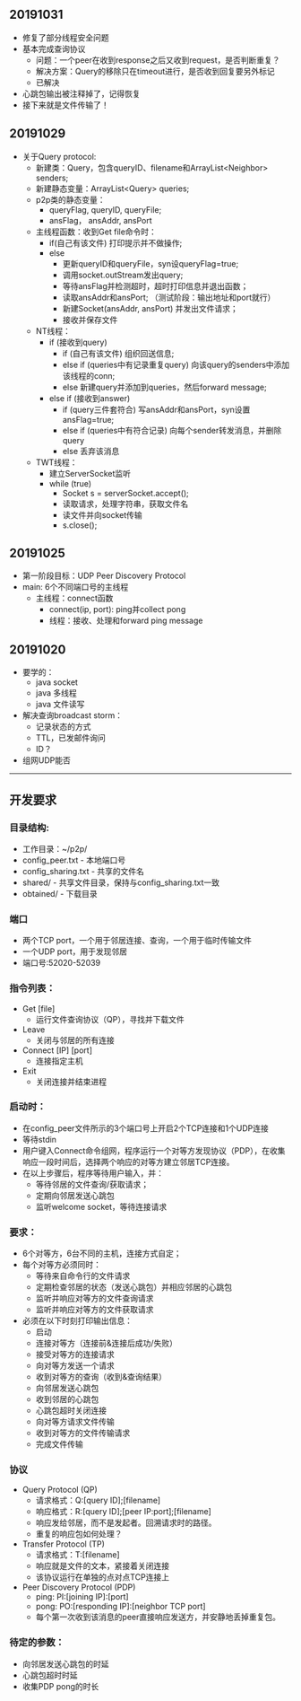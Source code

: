 ## 20191031
- 修复了部分线程安全问题
- 基本完成查询协议
  - 问题：一个peer在收到response之后又收到request，是否判断重复？
  - 解决方案：Query的移除只在timeout进行，是否收到回复要另外标记
  - 已解决
- 心跳包输出被注释掉了，记得恢复
- 接下来就是文件传输了！
## 20191029
- 关于Query protocol:
  - 新建类：Query，包含queryID、filename和ArrayList\<Neighbor\> senders;
  - 新建静态变量：ArrayList\<Query\> queries;
  - p2p类的静态变量：
    - queryFlag, queryID, queryFile;
    - ansFlag， ansAddr, ansPort
  - 主线程函数：收到Get file命令时：
    - if(自己有该文件) 打印提示并不做操作;
    - else 
      - 更新queryID和queryFile，syn设queryFlag=true;
      - 调用socket.outStream发出query;
      - 等待ansFlag并检测超时，超时打印信息并退出函数；
      - 读取ansAddr和ansPort; （测试阶段：输出地址和port就行）
      - 新建Socket(ansAddr, ansPort) 并发出文件请求；
      - 接收并保存文件
  - NT线程：
    - if (接收到query)
      - if (自己有该文件) 组织回送信息;
      - else if (queries中有记录重复query) 向该query的senders中添加该线程的conn;
      - else 新建query并添加到queries，然后forward message;
    - else if (接收到answer)
      - if (query三件套符合) 写ansAddr和ansPort，syn设置ansFlag=true;
      - else if (queries中有符合记录) 向每个sender转发消息，并删除query
      - else 丢弃该消息
  - TWT线程：
    - 建立ServerSocket监听
    - while (true)
      - Socket s = serverSocket.accept();
      - 读取请求，处理字符串，获取文件名
      - 读文件并向socket传输
      - s.close();

## 20191025
- 第一阶段目标：UDP Peer Discovery Protocol
- main: 6个不同端口号的主线程
  - 主线程：connect函数
    - connect(ip, port): ping并collect pong
    - 线程：接收、处理和forward ping message

## 20191020
- 要学的：
  - java socket
  - java 多线程
  - java 文件读写
- 解决查询broadcast storm：
  - 记录状态的方式
  - TTL，已发邮件询问
  - ID？
- 组网UDP能否

----------------------------------------------------------
## 开发要求
### 目录结构:
- 工作目录：~/p2p/
- config_peer.txt - 本地端口号
- config_sharing.txt - 共享的文件名  
- shared/ - 共享文件目录，保持与config_sharing.txt一致
- obtained/ - 下载目录

### 端口
- 两个TCP port，一个用于邻居连接、查询，一个用于临时传输文件
- 一个UDP port，用于发现邻居
- 端口号:52020-52039

### 指令列表：
- Get [file] 
  - 运行文件查询协议（QP），寻找并下载文件
- Leave 
  - 关闭与邻居的所有连接
- Connect [IP] [port] 
  - 连接指定主机
- Exit 
  - 关闭连接并结束进程

### 启动时：
- 在config_peer文件所示的3个端口号上开启2个TCP连接和1个UDP连接
- 等待stdin
- 用户键入Connect命令组网，程序运行一个对等方发现协议（PDP），在收集响应一段时间后，选择两个响应的对等方建立邻居TCP连接。
- 在以上步骤后，程序等待用户输入，并：
  - 等待邻居的文件查询/获取请求；
  - 定期向邻居发送心跳包
  - 监听welcome socket，等待连接请求

### 要求：
- 6个对等方，6台不同的主机，连接方式自定；
- 每个对等方必须同时：
  - 等待来自命令行的文件请求
  - 定期检查邻居的状态（发送心跳包）并相应邻居的心跳包
  - 监听并响应对等方的文件查询请求
  - 监听并响应对等方的文件获取请求
- 必须在以下时刻打印输出信息：
  - 启动
  - 连接对等方（连接前&连接后成功/失败）
  - 接受对等方的连接请求
  - 向对等方发送一个请求
  - 收到对等方的查询（收到&查询结果）
  - 向邻居发送心跳包
  - 收到邻居的心跳包
  - 心跳包超时关闭连接
  - 向对等方请求文件传输
  - 收到对等方的文件传输请求
  - 完成文件传输

### 协议
- Query Protocol (QP)
  - 请求格式：Q:[query ID];[filename]
  - 响应格式：R:[query ID];[peer IP:port];[filename]
  - 响应发给邻居，而不是发起者。回溯请求时的路径。
  - 重复的响应包如何处理？
- Transfer Protocol (TP)
  - 请求格式：T:[filename]
  - 响应就是文件的文本，紧接着关闭连接
  - 该协议运行在单独的点对点TCP连接上
- Peer Discovery Protocol (PDP)
  - ping: PI:[joining IP]:[port]
  - pong: PO:[responding IP]:[neighbor TCP port]
  - 每个第一次收到该消息的peer直接响应发送方，并安静地丢掉重复包。


### 待定的参数：
- 向邻居发送心跳包的时延
- 心跳包超时时延
- 收集PDP pong的时长
